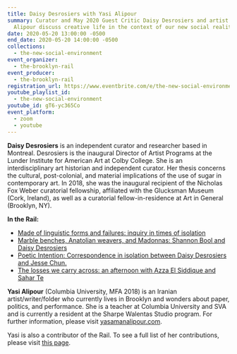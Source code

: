 ```yaml
---
title: Daisy Desrosiers with Yasi Alipour
summary: Curator and May 2020 Guest Critic Daisy Desrosiers and artist Yasi
  Alipour discuss creative life in the context of our new social reality.
date: 2020-05-20 13:00:00 -0500
end_date: 2020-05-20 14:00:00 -0500
collections:
  - the-new-social-environment
event_organizer:
  - the-brooklyn-rail
event_producer:
  - the-brooklyn-rail
registration_url: https://www.eventbrite.com/e/the-new-social-environment-47-daisy-desrosiers-tickets-105301812556
youtube_playlist_id:
  - the-new-social-environment
youtube_id: gT6-yc365Co
event_platform:
  - zoom
  - youtube
---
```

**Daisy Desrosiers** is an independent curator and researcher based in Montreal. Desrosiers is the inaugural Director of Artist Programs at the Lunder Institute for American Art at Colby College. She is an interdisciplinary art historian and independent curator. Her thesis concerns the cultural, post-colonial, and material implications of the use of sugar in contemporary art. In 2018, she was the inaugural recipient of the Nicholas Fox Weber curatorial fellowship, affiliated with the Glucksman Museum (Cork, Ireland), as well as a curatorial fellow-in-residence at Art in General (Brooklyn, NY).

**In the Rail:**

* [Made of linguistic forms and failures: inquiry in times of isolation](https://brooklynrail.org/2020/05/editorsmessage/Made-of-linguistic-forms-and-failures-inquiry-in)
* [Marble benches, Anatolian weavers, and Madonnas: Shannon Bool and Daisy Desrosiers](https://brooklynrail.org/2020/05/criticspage/Marble-benches-Anatolian-weavers-and-Madonnas)
* [Poetic Intention: Correspondence in isolation between Daisy Desrosiers and Jesse Chun.](https://brooklynrail.org/2020/05/criticspage/Poetic-Intention-Correspondence-in-isolation-1)
* [The losses we carry across: an afternoon with Azza El Siddique and Sahar Te](https://brooklynrail.org/2020/05/criticspage/The-Losses-We-Carry)

**Yasi Alipour** (Columbia University, MFA 2018) is an Iranian artist/writer/folder who currently lives in Brooklyn and wonders about paper, politics, and performance. She is a teacher at Columbia University and SVA and is currently a resident at the Sharpe Walentas Studio program. For further information, please visit  [yasamanalipour.com](http://www.yasamanalipour.com/).

Yasi is also a contributor of the Rail. To see a full list of her contributions, please visit [this page](<https://brooklynrail.org/contributor/yasaman-alipour>).
